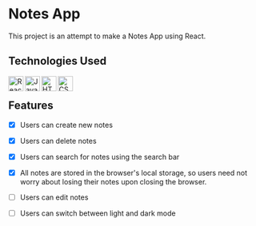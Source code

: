 # Notes App
This project is an attempt to make a Notes App using React.

## Technologies Used
<img src="https://upload.wikimedia.org/wikipedia/commons/thumb/a/a7/React-icon.svg/2300px-React-icon.svg.png" height=30px align="left" alt="React.js">
<img src="http://3con14.biz/code/_data/js/intro/js-logo.png" height=30px align="left" alt="JavaScript">
<img src="https://upload.wikimedia.org/wikipedia/commons/thumb/8/82/Devicon-html5-plain.svg/640px-Devicon-html5-plain.svg.png" height=30px align="left" alt="HTML">
<img src="https://upload.wikimedia.org/wikipedia/commons/thumb/6/62/CSS3_logo.svg/640px-CSS3_logo.svg.png" height=30px align="left" alt="CSS">

<br>

## Features
- [x] Users can create new notes
- [x] Users can delete notes
- [x] Users can search for notes using the search bar
- [x] All notes are stored in the browser's local storage, so users need not worry about losing their notes upon closing the browser.
- [ ] Users can edit notes
- [ ] Users can switch between light and dark mode
  
